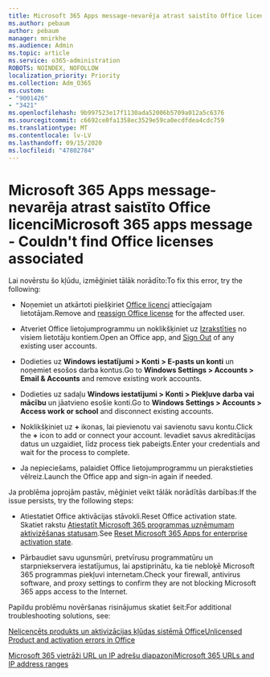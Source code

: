 ```yaml
---
title: Microsoft 365 Apps message-nevarēja atrast saistīto Office licenci
ms.author: pebaum
author: pebaum
manager: mnirkhe
ms.audience: Admin
ms.topic: article
ms.service: o365-administration
ROBOTS: NOINDEX, NOFOLLOW
localization_priority: Priority
ms.collection: Adm_O365
ms.custom:
- "9001426"
- "3421"
ms.openlocfilehash: 9b997523e17f1130ada52006b5709a012a5c6376
ms.sourcegitcommit: c6692ce0fa1358ec3529e59ca0ecdfdea4cdc759
ms.translationtype: MT
ms.contentlocale: lv-LV
ms.lasthandoff: 09/15/2020
ms.locfileid: "47802784"
---
```

# <a name="microsoft-365-apps-message---couldnt-find-office-licenses-associated"></a><span data-ttu-id="68cdc-102">Microsoft 365 Apps message-nevarēja atrast saistīto Office licenci</span><span class="sxs-lookup"><span data-stu-id="68cdc-102">Microsoft 365 apps message - Couldn't find Office licenses associated</span></span>

<span data-ttu-id="68cdc-103">Lai novērstu šo kļūdu, izmēģiniet tālāk norādīto:</span><span class="sxs-lookup"><span data-stu-id="68cdc-103">To fix this error, try the following:</span></span>

- <span data-ttu-id="68cdc-104">Noņemiet un atkārtoti piešķiriet [Office licenci](https://docs.microsoft.com/microsoft-365/admin/manage/assign-licenses-to-users) attiecīgajam lietotājam.</span><span class="sxs-lookup"><span data-stu-id="68cdc-104">Remove and [reassign Office license](https://docs.microsoft.com/microsoft-365/admin/manage/assign-licenses-to-users) for the affected user.</span></span>

- <span data-ttu-id="68cdc-105">Atveriet Office lietojumprogrammu un noklikšķiniet uz [Izrakstīties](https://support.office.com/article/sign-out-of-office-5a20dc11-47e9-4b6f-945d-478cb6d92071) no visiem lietotāju kontiem.</span><span class="sxs-lookup"><span data-stu-id="68cdc-105">Open an Office app, and [Sign Out](https://support.office.com/article/sign-out-of-office-5a20dc11-47e9-4b6f-945d-478cb6d92071) of any existing user accounts.</span></span>

- <span data-ttu-id="68cdc-106">Dodieties uz **Windows iestatījumi > Konti > E-pasts un konti** un noņemiet esošos darba kontus.</span><span class="sxs-lookup"><span data-stu-id="68cdc-106">Go to **Windows Settings > Accounts > Email & Accounts** and remove existing work accounts.</span></span>

- <span data-ttu-id="68cdc-107">Dodieties uz sadaļu **Windows iestatījumi > Konti > Piekļuve darba vai mācību** un jāatvieno esošie konti.</span><span class="sxs-lookup"><span data-stu-id="68cdc-107">Go to **Windows Settings > Accounts > Access work or school** and disconnect existing accounts.</span></span>

- <span data-ttu-id="68cdc-108">Noklikšķiniet uz **+** ikonas, lai pievienotu vai savienotu savu kontu.</span><span class="sxs-lookup"><span data-stu-id="68cdc-108">Click the **+** icon to add or connect your account.</span></span> <span data-ttu-id="68cdc-109">Ievadiet savus akreditācijas datus un uzgaidiet, līdz process tiek pabeigts.</span><span class="sxs-lookup"><span data-stu-id="68cdc-109">Enter your credentials and wait for the process to complete.</span></span>

- <span data-ttu-id="68cdc-110">Ja nepieciešams, palaidiet Office lietojumprogrammu un pierakstieties vēlreiz.</span><span class="sxs-lookup"><span data-stu-id="68cdc-110">Launch the Office app and sign-in again if needed.</span></span>

<span data-ttu-id="68cdc-111">Ja problēma joprojām pastāv, mēģiniet veikt tālāk norādītās darbības:</span><span class="sxs-lookup"><span data-stu-id="68cdc-111">If the issue persists, try the following steps:</span></span>

- <span data-ttu-id="68cdc-112">Atiestatiet Office aktivācijas stāvokli.</span><span class="sxs-lookup"><span data-stu-id="68cdc-112">Reset Office activation state.</span></span> <span data-ttu-id="68cdc-113">Skatiet rakstu [Atiestatīt Microsoft 365 programmas uzņēmumam aktivizēšanas statusam](https://docs.microsoft.com/office365/troubleshoot/activation/reset-office-365-proplus-activation-state).</span><span class="sxs-lookup"><span data-stu-id="68cdc-113">See [Reset Microsoft 365 Apps for enterprise activation state](https://docs.microsoft.com/office365/troubleshoot/activation/reset-office-365-proplus-activation-state).</span></span>

- <span data-ttu-id="68cdc-114">Pārbaudiet savu ugunsmūri, pretvīrusu programmatūru un starpniekservera iestatījumus, lai apstiprinātu, ka tie nebloķē Microsoft 365 programmas piekļuvi internetam.</span><span class="sxs-lookup"><span data-stu-id="68cdc-114">Check your firewall, antivirus software, and proxy settings to confirm they are not blocking Microsoft 365 apps access to the Internet.</span></span> 

<span data-ttu-id="68cdc-115">Papildu problēmu novēršanas risinājumus skatiet šeit:</span><span class="sxs-lookup"><span data-stu-id="68cdc-115">For additional troubleshooting solutions, see:</span></span>

[<span data-ttu-id="68cdc-116">Nelicencēts produkts un aktivizācijas kļūdas sistēmā Office</span><span class="sxs-lookup"><span data-stu-id="68cdc-116">Unlicensed Product and activation errors in Office</span></span>](https://support.office.com/Article/0d23d3c0-c19c-4b2f-9845-5344fedc4380?wt.mc_id=Alchemy_ClientDIA)

[<span data-ttu-id="68cdc-117">Microsoft 365 vietrāži URL un IP adrešu diapazoni</span><span class="sxs-lookup"><span data-stu-id="68cdc-117">Microsoft 365 URLs and IP address ranges</span></span>](https://docs.microsoft.com/office365/enterprise/urls-and-ip-address-ranges)

